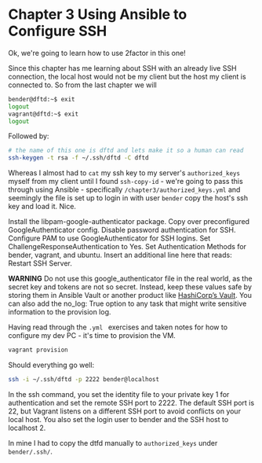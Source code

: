 # Chapter 3 Using Ansible to Configure SSH

Ok, we're going to learn how to use 2factor in this one!

Since this chapter has me learning about SSH with an already live SSH connection, the local host would not be my client but the host my client is connected to. So from the last chapter we will

```bash
bender@dftd:~$ exit
logout
vagrant@dftd:~$ exit
logout
```

Followed by:

```bash
# the name of this one is dftd and lets make it so a human can read
ssh-keygen -t rsa -f ~/.ssh/dftd -C dftd
```

Whereas I almost had to `cat` my ssh key to my server's `authorized_keys` myself from my client until I found `ssh-copy-id` - we're going to pass this through using Ansible - specifically `/chapter3/authorized_keys.yml` and seemingly the file is set up to login in with user `bender` copy the host's ssh key and load it. Nice.

Install the libpam-google-authenticator package.
Copy over preconfigured GoogleAuthenticator config.
Disable password authentication for SSH.
Configure PAM to use GoogleAuthenticator for SSH logins.
Set ChallengeResponseAuthentication to Yes.
Set Authentication Methods for bender, vagrant, and ubuntu.
Insert an additional line here that reads: Restart SSH Server.

**WARNING** Do not use this google_authenticator file in the real world, as the secret key and tokens are not so secret. Instead, keep these values safe by storing them in Ansible Vault or another product like [HashiCorp’s Vault](https://www.vaultproject.io/). You can also add the no_log: True option to any task that might write sensitive information to the provision log.

Having read through the `.yml ` exercises and taken notes for how to configure my dev PC - it's time to provision the VM. 

```bash
vagrant provision
```

Should everything go well:

```bash
ssh -i ~/.ssh/dftd -p 2222 bender@localhost
```

In the ssh command, you set the identity file to your private key 1 for authentication and set the remote SSH port to 2222. The default SSH port is 22, but Vagrant listens on a different SSH port to avoid conflicts on your local host. You also set the login user to bender and the SSH host to localhost 2.

In mine I had to copy the dtfd manually to `authorized_keys` under `bender/.ssh/`.
